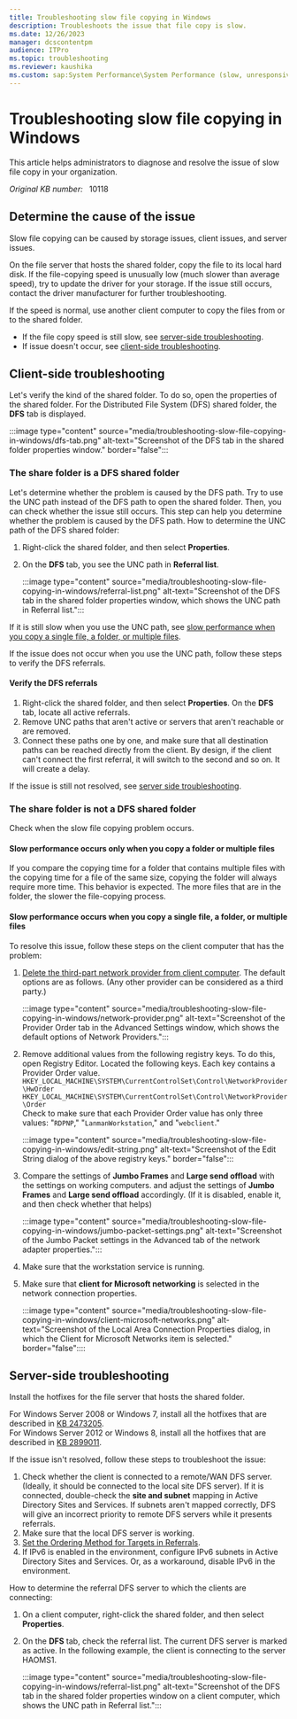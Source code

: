 ```yaml
---
title: Troubleshooting slow file copying in Windows
description: Troubleshoots the issue that file copy is slow.
ms.date: 12/26/2023
manager: dcscontentpm
audience: ITPro
ms.topic: troubleshooting
ms.reviewer: kaushika
ms.custom: sap:System Performance\System Performance (slow, unresponsive, high CPU, resource leak), csstroubleshoot
---
```

# Troubleshooting slow file copying in Windows

This article helps administrators to diagnose and resolve the issue of slow file copy in your organization.

_Original KB number:_ &nbsp; 10118

## Determine the cause of the issue

Slow file copying can be caused by storage issues, client issues, and server issues. 

On the file server that hosts the shared folder, copy the file to its local hard disk. If the file-copying speed is unusually low (much slower than average speed), try to update the driver for your storage. If the issue still occurs, contact the driver manufacturer for further troubleshooting.

If the speed is normal, use another client computer to copy the files from or to the shared folder.
- If the file copy speed is still slow, see [server-side troubleshooting](#server-side-troubleshooting).
- If issue doesn't occur, see [client-side troubleshooting](#client-side-troubleshooting).

## Client-side troubleshooting

Let's verify the kind of the shared folder. To do so, open the properties of the shared folder. For the Distributed File System (DFS) shared folder, the **DFS** tab is displayed.  

:::image type="content" source="media/troubleshooting-slow-file-copying-in-windows/dfs-tab.png" alt-text="Screenshot of the DFS tab in the shared folder properties window." border="false"::: 

### The share folder is a DFS shared folder

Let's determine whether the problem is caused by the DFS path. Try to use the UNC path instead of the DFS path to open the shared folder. Then, you can check whether the issue still occurs. This step can help you determine whether the problem is caused by the DFS path.
How to determine the UNC path of the DFS shared folder:

1. Right-click the shared folder, and then select **Properties**.
2. On the **DFS** tab, you see the UNC path in **Referral list**.  

   :::image type="content" source="media/troubleshooting-slow-file-copying-in-windows/referral-list.png" alt-text="Screenshot of the DFS tab in the shared folder properties window, which shows the UNC path in Referral list.":::

If it is still slow when you use the UNC path, see [slow performance when you copy a single file, a folder, or multiple files](#slow-performance-occurs-when-you-copy-a-single-file-a-folder-or-multiple-files).

If the issue does not occur when you use the UNC path, follow these steps to verify the DFS referrals.

#### Verify the DFS referrals

1. Right-click the shared folder, and then select **Properties**. On the **DFS** tab, locate all active referrals.
2. Remove UNC paths that aren't active or servers that aren't reachable or are removed.
3. Connect these paths one by one, and make sure that all destination paths can be reached directly from the client. By design, if the client can't connect the first referral, it will switch to the second and so on. It will create a delay.

If the issue is still not resolved, see [server side troubleshooting](#server-side-troubleshooting).

### The share folder is not a DFS shared folder

Check when the slow file copying problem occurs.

#### Slow performance occurs only when you copy a folder or multiple files

If you compare the copying time for a folder that contains multiple files with the copying time for a file of the same size, copying the folder will always require more time. This behavior is expected. The more files that are in the folder, the slower the file-copying process.

#### Slow performance occurs when you copy a single file, a folder, or multiple files

To resolve this issue, follow these steps on the client computer that has the problem:
1. [Delete the third-part network provider from client computer](/previous-versions/windows/it-pro/windows-server-2008-R2-and-2008/cc732472(v=ws.10)). The default options are as follows. (Any other provider can be considered as a third party.)  

   :::image type="content" source="media/troubleshooting-slow-file-copying-in-windows/network-provider.png" alt-text="Screenshot of the Provider Order tab in the Advanced Settings window, which shows the default options of Network Providers.":::  

2. Remove additional values from the following registry keys. To do this, open Registry Editor. Located the following keys. Each key contains a Provider Order value.
   `HKEY_LOCAL_MACHINE\SYSTEM\CurrentControlSet\Control\NetworkProvider\HwOrder`
   `HKEY_LOCAL_MACHINE\SYSTEM\CurrentControlSet\Control\NetworkProvider\Order`  
   Check to make sure that each Provider Order value has only three values: "`RDPNP`," "`LanmanWorkstation`," and "`webclient`."  

   :::image type="content" source="media/troubleshooting-slow-file-copying-in-windows/edit-string.png" alt-text="Screenshot of the Edit String dialog of the above registry keys." border="false":::  

3. Compare the settings of **Jumbo Frames** and **Large send offload** with the settings on working computers. and adjust the settings of **Jumbo Frames** and **Large send offload** accordingly. (If it is disabled, enable it, and then check whether that helps) 
 
   :::image type="content" source="media/troubleshooting-slow-file-copying-in-windows/jumbo-packet-settings.png" alt-text="Screenshot of the Jumbo Packet settings in the Advanced tab of the network adapter properties.":::   
1. Make sure that the workstation service is running.
1. Make sure that **client for Microsoft networking** is selected in the network connection properties.  

   :::image type="content" source="media/troubleshooting-slow-file-copying-in-windows/client-microsoft-networks.png" alt-text="Screenshot of the Local Area Connection Properties dialog, in which the Client for Microsoft Networks item is selected." border="false"::::

## Server-side troubleshooting

Install the hotfixes for the file server that hosts the shared folder.

For Windows Server 2008 or Windows 7, install all the hotfixes that are described in [KB 2473205](https://support.microsoft.com/kb/2473205).  
For Windows Server 2012 or Windows 8, install all the hotfixes that are described in [KB 2899011](https://support.microsoft.com/kb/2899011).

If the issue isn't resolved, follow these steps to troubleshoot the issue:

1. Check whether the client is connected to a remote/WAN DFS server. (Ideally, it should be connected to the local site DFS server). If it is connected, double-check the **site and subnet** mapping in Active Directory Sites and Services. If subnets aren't mapped correctly, DFS will give an incorrect priority to remote DFS servers while it presents referrals.
2. Make sure that the local DFS server is working.
3. [Set the Ordering Method for Targets in Referrals](/previous-versions/windows/it-pro/windows-server-2008-R2-and-2008/cc732414(v=ws.11)).
4. If IPv6 is enabled in the environment, configure IPv6 subnets in Active Directory Sites and Services. Or, as a workaround, disable IPv6 in the environment.

How to determine the referral DFS server to which the clients are connecting:
1. On a client computer, right-click the shared folder, and then select **Properties**.
2. On the **DFS** tab, check the referral list. The current DFS server is marked as active. In the following example, the client is connecting to the server HAOMS1. 
 
   :::image type="content" source="media/troubleshooting-slow-file-copying-in-windows/referral-list.png" alt-text="Screenshot of the DFS tab in the shared folder properties window on a client computer, which shows the UNC path in Referral list.":::


